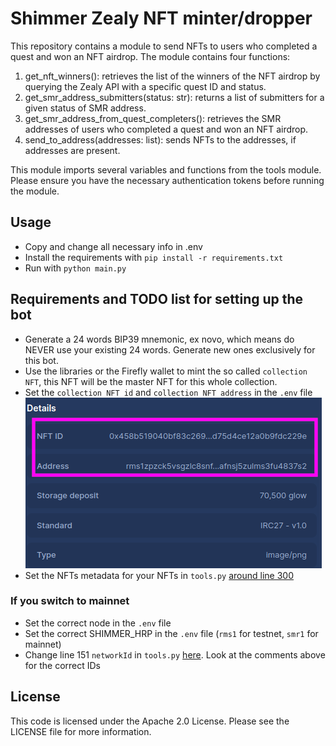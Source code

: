 # Shimmer Zealy NFT minter/dropper

This repository contains a module to send NFTs to users who completed a quest and won an NFT airdrop. The module contains four functions:

1. get_nft_winners(): retrieves the list of the winners of the NFT airdrop by querying the Zealy API with a specific quest ID and status.
1. get_smr_address_submitters(status: str): returns a list of submitters for a given status of SMR address.
1. get_smr_address_from_quest_completers(): retrieves the SMR addresses of users who completed a quest and won an NFT airdrop.
1. send_to_address(addresses: list): sends NFTs to the addresses, if addresses are present.

This module imports several variables and functions from the tools module. Please ensure you have the necessary authentication tokens before running the module.

## Usage

- Copy and change all necessary info in .env
- Install the requirements with `pip install -r requirements.txt`
- Run with `python main.py`

## Requirements and TODO list for setting up the bot

- Generate a 24 words BIP39 mnemonic, ex novo, which means do NEVER use your existing 24 words. Generate new ones exclusively for this bot.
- Use the libraries or the Firefly wallet to mint the so called `collection NFT`, this NFT will be the master NFT for this whole collection.
- Set the `collection NFT id` and `collection NFT address` in the `.env` file
![](assets/images/00_collection_nft_data.png)
- Set the NFTs metadata for your NFTs in `tools.py` [around line 300](https://github.com/antonionardella/shimmer-zealy-nft-dropper/blob/42711deb731d0edf4215424c8c79c4a40aee0a2b/tools.py#L300)

### If you switch to mainnet

- Set the correct node in the `.env` file
- Set the correct SHIMMER_HRP in the `.env` file (`rms1` for testnet, `smr1` for mainnet)
- Change line 151 `networkId` in `tools.py` [here](https://github.com/antonionardella/shimmer-zealy-nft-dropper/blob/42711deb731d0edf4215424c8c79c4a40aee0a2b/tools.py#L151). Look at the comments above for the correct IDs

## License

This code is licensed under the Apache 2.0 License. Please see the LICENSE file for more information.
